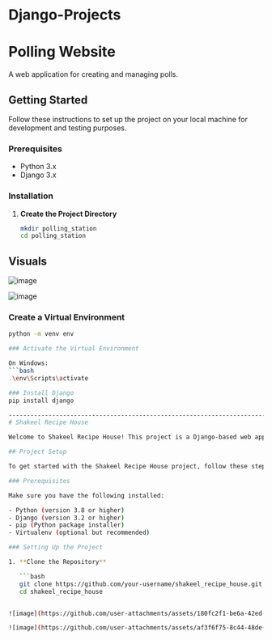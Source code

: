 # Django-Projects

# Polling Website

A web application for creating and managing polls.

## Getting Started

Follow these instructions to set up the project on your local machine for development and testing purposes.

### Prerequisites

- Python 3.x
- Django 3.x

### Installation

1. **Create the Project Directory**

   ```bash
   mkdir polling_station
   cd polling_station


## Visuals

![image](https://github.com/user-attachments/assets/83a844a2-8da6-4d16-94e5-45d692f2e4e0)

![image](https://github.com/user-attachments/assets/73b6f336-df67-4811-8d0c-46485fdfb7f4)

### Create a Virtual Environment

```bash
python -m venv env

### Activate the Virtual Environment

On Windows:
```bash
.\env\Scripts\activate

### Install Django
pip install django

------------------------------------------------------------------------------------------------------------------------------------------------------------------
# Shakeel Recipe House

Welcome to Shakeel Recipe House! This project is a Django-based web application for managing and sharing recipes.

## Project Setup

To get started with the Shakeel Recipe House project, follow these steps.

### Prerequisites

Make sure you have the following installed:

- Python (version 3.8 or higher)
- Django (version 3.2 or higher)
- pip (Python package installer)
- Virtualenv (optional but recommended)

### Setting Up the Project

1. **Clone the Repository**

   ```bash
   git clone https://github.com/your-username/shakeel_recipe_house.git
   cd shakeel_recipe_house


![image](https://github.com/user-attachments/assets/180fc2f1-be6a-42ed-bf72-8d5e36f8328d)

![image](https://github.com/user-attachments/assets/af3f6f75-8c44-48de-bc15-6d551cd65a63)








